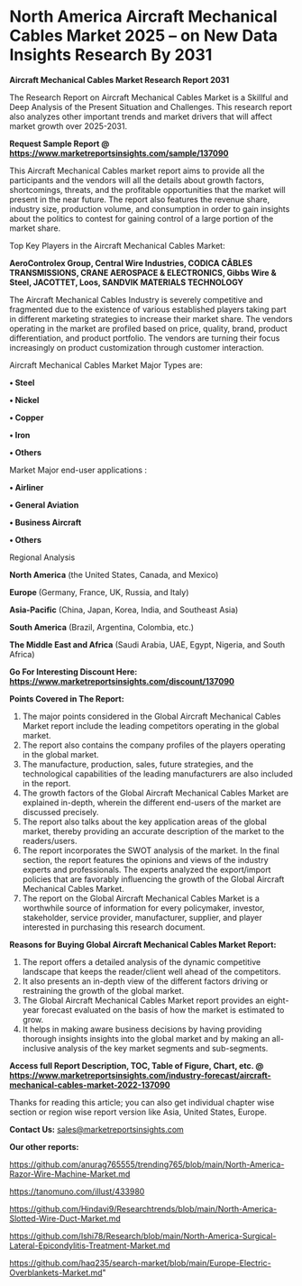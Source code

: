 # North America Aircraft Mechanical Cables Market 2025 – on New Data Insights Research By 2031

<strong>Aircraft Mechanical Cables Market Research Report 2031</strong>

The Research Report on Aircraft Mechanical Cables Market is a Skillful and Deep Analysis of the Present Situation and Challenges. This research report also analyzes other important trends and market drivers that will affect market growth over 2025-2031.

<strong>Request Sample Report @ <a href=https://www.marketreportsinsights.com/sample/137090>https://www.marketreportsinsights.com/sample/137090</a></strong>

This Aircraft Mechanical Cables market report aims to provide all the participants and the vendors will all the details about growth factors, shortcomings, threats, and the profitable opportunities that the market will present in the near future. The report also features the revenue share, industry size, production volume, and consumption in order to gain insights about the politics to contest for gaining control of a large portion of the market share.

Top Key Players in the Aircraft Mechanical Cables Market:

<strong>AeroControlex Group, Central Wire Industries, CODICA CÂBLES TRANSMISSIONS, CRANE AEROSPACE & ELECTRONICS, Gibbs Wire & Steel, JACOTTET, Loos, SANDVIK MATERIALS TECHNOLOGY</strong>

The Aircraft Mechanical Cables Industry is severely competitive and fragmented due to the existence of various established players taking part in different marketing strategies to increase their market share. The vendors operating in the market are profiled based on price, quality, brand, product differentiation, and product portfolio. The vendors are turning their focus increasingly on product customization through customer interaction.

Aircraft Mechanical Cables Market Major Types are:

<strong>• Steel

• Nickel

• Copper

• Iron

• Others</strong>

Market Major end-user applications :

<strong>• Airliner

• General Aviation

• Business Aircraft

• Others</strong>

Regional Analysis

</u><strong><b>North America</b></strong> (the United States, Canada, and Mexico)

<strong><b>Europe </b></strong>(Germany, France, UK, Russia, and Italy)

<strong><b>Asia-Pacific</b></strong> (China, Japan, Korea, India, and Southeast Asia)

<strong><b>South America</b></strong> (Brazil, Argentina, Colombia, etc.)

<strong><b>The Middle East and Africa</b></strong> (Saudi Arabia, UAE, Egypt, Nigeria, and South Africa)

<strong>Go For Interesting Discount Here: <a href=https://www.marketreportsinsights.com/discount/137090>https://www.marketreportsinsights.com/discount/137090</a></strong>

<strong>Points Covered in The Report:</strong>
<ol>
  <li>The major points considered in the Global Aircraft Mechanical Cables Market report include the leading competitors operating in the global market.</li>
  <li>The report also contains the company profiles of the players operating in the global market.</li>
  <li>The manufacture, production, sales, future strategies, and the technological capabilities of the leading manufacturers are also included in the report.</li>
  <li>The growth factors of the Global Aircraft Mechanical Cables Market are explained in-depth, wherein the different end-users of the market are discussed precisely.</li>
  <li>The report also talks about the key application areas of the global market, thereby providing an accurate description of the market to the readers/users.</li>
  <li>The report incorporates the SWOT analysis of the market. In the final section, the report features the opinions and views of the industry experts and professionals. The experts analyzed the export/import policies that are favorably influencing the growth of the Global Aircraft Mechanical Cables Market.</li>
  <li>The report on the Global Aircraft Mechanical Cables Market is a worthwhile source of information for every policymaker, investor, stakeholder, service provider, manufacturer, supplier, and player interested in purchasing this research document.</li>
</ol>
<strong>Reasons for Buying Global Aircraft Mechanical Cables Market Report:</strong>

<ol>
  <li>The report offers a detailed analysis of the dynamic competitive landscape that keeps the reader/client well ahead of the competitors.</li>
  <li>It also presents an in-depth view of the different factors driving or restraining the growth of the global market.</li>
  <li>The Global Aircraft Mechanical Cables Market report provides an eight-year forecast evaluated on the basis of how the market is estimated to grow.</li>
  <li>It helps in making aware business decisions by having providing thorough insights insights into the global market and by making an all-inclusive analysis of the key market segments and sub-segments.</li>
</ol>
<strong>Access full Report Description, TOC, Table of Figure, Chart, etc. @ <a href=https://www.marketreportsinsights.com/industry-forecast/aircraft-mechanical-cables-market-2022-137090>https://www.marketreportsinsights.com/industry-forecast/aircraft-mechanical-cables-market-2022-137090</a></strong>


Thanks for reading this article; you can also get individual chapter wise section or region wise report version like Asia, United States, Europe.

<strong>Contact Us:</strong>
sales@marketreportsinsights.com

<strong>Our other reports:</strong>

<a href=https://github.com/anurag765555/trending765/blob/main/North-America-Razor-Wire-Machine-Market.md>https://github.com/anurag765555/trending765/blob/main/North-America-Razor-Wire-Machine-Market.md</a>

<a href=https://tanomuno.com/illust/433980>https://tanomuno.com/illust/433980</a>

<a href=https://github.com/Hindavi9/Researchtrends/blob/main/North-America-Slotted-Wire-Duct-Market.md>https://github.com/Hindavi9/Researchtrends/blob/main/North-America-Slotted-Wire-Duct-Market.md</a>

<a href=https://github.com/Ishi78/Research/blob/main/North-America-Surgical-Lateral-Epicondylitis-Treatment-Market.md>https://github.com/Ishi78/Research/blob/main/North-America-Surgical-Lateral-Epicondylitis-Treatment-Market.md</a>

<a href=https://github.com/haq235/search-market/blob/main/Europe-Electric-Overblankets-Market.md>https://github.com/haq235/search-market/blob/main/Europe-Electric-Overblankets-Market.md</a>"
